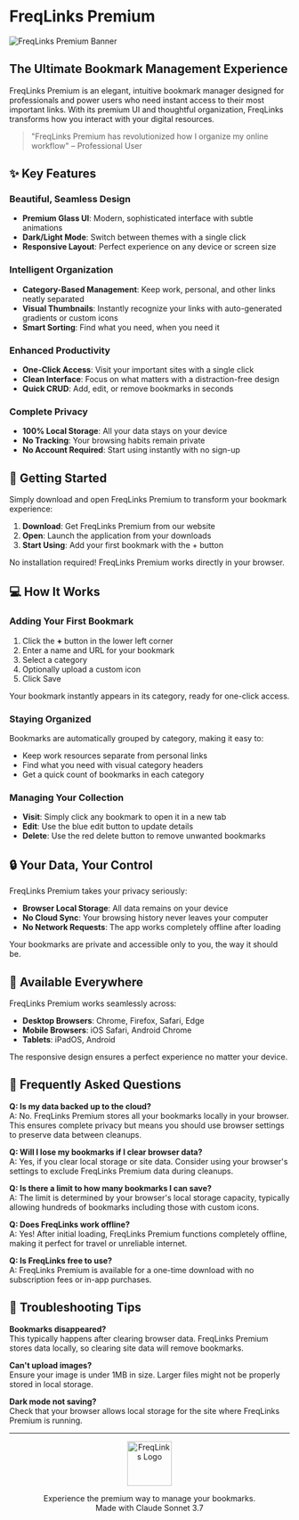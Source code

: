 # FreqLinks Premium

![FreqLinks Premium Banner](https://via.placeholder.com/1200x300/6366F1/FFFFFF?text=FreqLinks+Premium)

## The Ultimate Bookmark Management Experience

FreqLinks Premium is an elegant, intuitive bookmark manager designed for professionals and power users who need instant access to their most important links. With its premium UI and thoughtful organization, FreqLinks transforms how you interact with your digital resources.

> "FreqLinks Premium has revolutionized how I organize my online workflow" – Professional User

## ✨ Key Features

### Beautiful, Seamless Design
- **Premium Glass UI**: Modern, sophisticated interface with subtle animations
- **Dark/Light Mode**: Switch between themes with a single click
- **Responsive Layout**: Perfect experience on any device or screen size

### Intelligent Organization
- **Category-Based Management**: Keep work, personal, and other links neatly separated
- **Visual Thumbnails**: Instantly recognize your links with auto-generated gradients or custom icons
- **Smart Sorting**: Find what you need, when you need it

### Enhanced Productivity
- **One-Click Access**: Visit your important sites with a single click
- **Clean Interface**: Focus on what matters with a distraction-free design
- **Quick CRUD**: Add, edit, or remove bookmarks in seconds

### Complete Privacy
- **100% Local Storage**: All your data stays on your device
- **No Tracking**: Your browsing habits remain private
- **No Account Required**: Start using instantly with no sign-up

## 🚀 Getting Started

Simply download and open FreqLinks Premium to transform your bookmark experience:

1. **Download**: Get FreqLinks Premium from our website
2. **Open**: Launch the application from your downloads
3. **Start Using**: Add your first bookmark with the + button

No installation required! FreqLinks Premium works directly in your browser.

## 💻 How It Works

### Adding Your First Bookmark

1. Click the **+** button in the lower left corner
2. Enter a name and URL for your bookmark
3. Select a category
4. Optionally upload a custom icon
5. Click Save

Your bookmark instantly appears in its category, ready for one-click access.

### Staying Organized

Bookmarks are automatically grouped by category, making it easy to:
- Keep work resources separate from personal links
- Find what you need with visual category headers
- Get a quick count of bookmarks in each category

### Managing Your Collection

- **Visit**: Simply click any bookmark to open it in a new tab
- **Edit**: Use the blue edit button to update details
- **Delete**: Use the red delete button to remove unwanted bookmarks

## 🔒 Your Data, Your Control

FreqLinks Premium takes your privacy seriously:

- **Browser Local Storage**: All data remains on your device
- **No Cloud Sync**: Your browsing history never leaves your computer
- **No Network Requests**: The app works completely offline after loading

Your bookmarks are private and accessible only to you, the way it should be.

## 📱 Available Everywhere

FreqLinks Premium works seamlessly across:
- **Desktop Browsers**: Chrome, Firefox, Safari, Edge
- **Mobile Browsers**: iOS Safari, Android Chrome
- **Tablets**: iPadOS, Android

The responsive design ensures a perfect experience no matter your device.

## 🙋 Frequently Asked Questions

**Q: Is my data backed up to the cloud?**  
A: No. FreqLinks Premium stores all your bookmarks locally in your browser. This ensures complete privacy but means you should use browser settings to preserve data between cleanups.

**Q: Will I lose my bookmarks if I clear browser data?**  
A: Yes, if you clear local storage or site data. Consider using your browser's settings to exclude FreqLinks Premium data during cleanups.

**Q: Is there a limit to how many bookmarks I can save?**  
A: The limit is determined by your browser's local storage capacity, typically allowing hundreds of bookmarks including those with custom icons.

**Q: Does FreqLinks work offline?**  
A: Yes! After initial loading, FreqLinks Premium functions completely offline, making it perfect for travel or unreliable internet.

**Q: Is FreqLinks free to use?**  
A: FreqLinks Premium is available for a one-time download with no subscription fees or in-app purchases.

## 🚦 Troubleshooting Tips

**Bookmarks disappeared?**  
This typically happens after clearing browser data. FreqLinks Premium stores data locally, so clearing site data will remove bookmarks.

**Can't upload images?**  
Ensure your image is under 1MB in size. Larger files might not be properly stored in local storage.

**Dark mode not saving?**  
Check that your browser allows local storage for the site where FreqLinks Premium is running.

---

<p align="center">
  <img src="https://via.placeholder.com/100x100/6366F1/FFFFFF?text=FL" alt="FreqLinks Logo" width="80" />
</p>

<p align="center">
  Experience the premium way to manage your bookmarks.<br>
  Made with Claude Sonnet 3.7
</p>